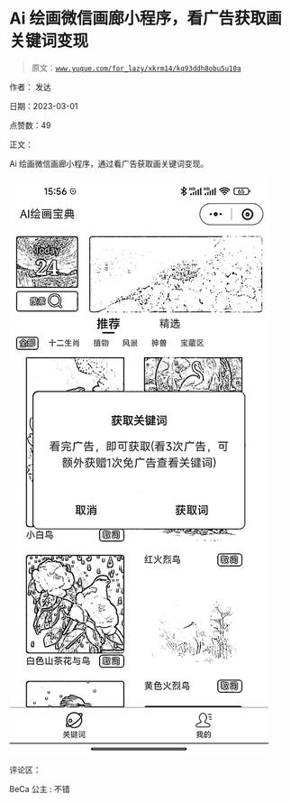 # Ai 绘画微信画廊小程序，看广告获取画关键词变现

> 原文：[`www.yuque.com/for_lazy/xkrm14/kq93ddh8obu5u10a`](https://www.yuque.com/for_lazy/xkrm14/kq93ddh8obu5u10a)



作者： 发达 

日期：2023-03-01 

点赞数：49 

正文： 

Ai 绘画微信画廊小程序，通过看广告获取画关键词变现。 

![](img/d7535abf0f128c710bed6364d4f40de1.png)  

评论区： 

BeCa 公主 : 不错 

